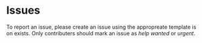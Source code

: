 # Issues

To report an issue, please create an issue using the appropreate template is on exists. Only contributers should mark an issue as *help wanted* or *urgent*.